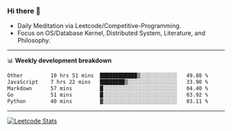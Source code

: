 ### Hi there 👋
* Daily Meditation via Leetcode/Competitive-Programming.
* Focus on OS/Database Kernel, Distributed System, Literature, and Philosophy.

-------

📊 **Weekly development breakdown**
<!--START_SECTION:waka-->

```txt
Other         10 hrs 51 mins  ████████████▒░░░░░░░░░░░░   49.88 %
JavaScript    7 hrs 22 mins   ████████▒░░░░░░░░░░░░░░░░   33.90 %
Markdown      57 mins         █░░░░░░░░░░░░░░░░░░░░░░░░   04.40 %
Go            51 mins         █░░░░░░░░░░░░░░░░░░░░░░░░   03.92 %
Python        40 mins         ▓░░░░░░░░░░░░░░░░░░░░░░░░   03.11 %
```

<!--END_SECTION:waka-->

-------

[![Leetcode Stats](https://leetcard.jacoblin.cool/hzhang413?font=Fira+Mono)](https://leetcode.com/fxrc)
<!-- ![image](./cyberpunk-ghost-in-the-shell.gif)
![image](./gis-archive.png) -->
